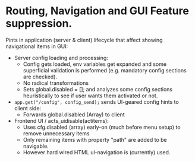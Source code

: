 # Routing, Navigation and GUI Feature suppression.

Pints in application (server & client) lifecycle that affect showing
navigational items in GUI:

- Server config loading and processing:
  - Config gets loaded, env variables get expanded and some superficial
    validation is performed (e.g. mandatory config sections are checked).
  - No radical transformations
  - Sets global.disabled = []; and analyzes some config sections heuristically to see if user wants them activated or not.
- `app.get("/config", config_send);` sends UI-geared config hints to client side:
  - Forwards global.disabled (Array) to client
- Frontend UI / acts_uidisable(actitems): 
  - Uses cfg.disabled (array) early-on (much before menu setup) to remove unnecessary items
  - Only remaining items with property "path" are added to be navigable.
  - However hard wired HTML ul-navigation is (currently) used.



